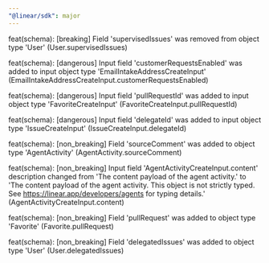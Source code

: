 ```yaml
---
"@linear/sdk": major
---
```



feat(schema): [breaking] Field 'supervisedIssues' was removed from object type 'User' (User.supervisedIssues)

feat(schema): [dangerous] Input field 'customerRequestsEnabled' was added to input object type 'EmailIntakeAddressCreateInput' (EmailIntakeAddressCreateInput.customerRequestsEnabled)

feat(schema): [dangerous] Input field 'pullRequestId' was added to input object type 'FavoriteCreateInput' (FavoriteCreateInput.pullRequestId)

feat(schema): [dangerous] Input field 'delegateId' was added to input object type 'IssueCreateInput' (IssueCreateInput.delegateId)

feat(schema): [non_breaking] Field 'sourceComment' was added to object type 'AgentActivity' (AgentActivity.sourceComment)

feat(schema): [non_breaking] Input field 'AgentActivityCreateInput.content' description changed from 'The content payload of the agent activity.' to 'The content payload of the agent activity. This object is not strictly typed.
See https://linear.app/developers/agents for typing details.' (AgentActivityCreateInput.content)

feat(schema): [non_breaking] Field 'pullRequest' was added to object type 'Favorite' (Favorite.pullRequest)

feat(schema): [non_breaking] Field 'delegatedIssues' was added to object type 'User' (User.delegatedIssues)